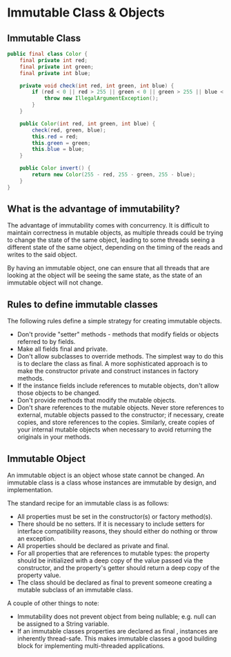 # Immutable Class & Objects

## Immutable Class

```java
public final class Color {
    final private int red;
    final private int green;
    final private int blue;

    private void check(int red, int green, int blue) {
        if (red < 0 || red > 255 || green < 0 || green > 255 || blue < 0 || blue > 255) {
            throw new IllegalArgumentException();
        }
    }

    public Color(int red, int green, int blue) {
        check(red, green, blue);
        this.red = red;
        this.green = green;
        this.blue = blue;
    }

    public Color invert() {
        return new Color(255 - red, 255 - green, 255 - blue);
    }
}
```

## What is the advantage of immutability?

The advantage of immutability comes with concurrency. It is difficult to maintain correctness in mutable objects, as multiple threads could be trying to change the state of the same object, leading to some threads seeing a different state of the same object, depending on the timing of the reads and writes to the said object.

By having an immutable object, one can ensure that all threads that are looking at the object will be seeing the same state, as the state of an immutable object will not change.

## Rules to define immutable classes

The following rules define a simple strategy for creating immutable objects.

* Don't provide "setter" methods - methods that modify fields or objects referred to by fields. 
* Make all fields final and private.
* Don't allow subclasses to override methods. The simplest way to do this is to declare the class as final. A more sophisticated approach is to make the constructor private and construct instances in factory methods.
* If the instance fields include references to mutable objects, don't allow those objects to be changed.
* Don't provide methods that modify the mutable objects.
* Don't share references to the mutable objects. Never store references to external, mutable objects passed to the constructor; if necessary, create copies, and store references to the copies. Similarly, create copies of your internal mutable objects when necessary to avoid returning the originals in your methods.

## Immutable Object

An immutable object is an object whose state cannot be changed. An immutable class is a class whose instances are immutable by design, and implementation.

The standard recipe for an immutable class is as follows:

* All properties must be set in the constructor\(s\) or factory method\(s\). 
* There should be no setters. If it is necessary to include setters for interface compatibility reasons, they should either do nothing or throw an exception. 
* All properties should be declared as private and final.
* For all properties that are references to mutable types: the property should be initialized with a deep copy of the value passed via the constructor, and the property's getter should return a deep copy of the property value. 
* The class should be declared as final to prevent someone creating a mutable subclass of an immutable class. 

A couple of other things to note:

* Immutability does not prevent object from being nullable; e.g. null can be assigned to a String variable. 
* If an immutable classes properties are declared as final , instances are inherently thread-safe. This makes immutable classes a good building block for implementing multi-threaded applications.

